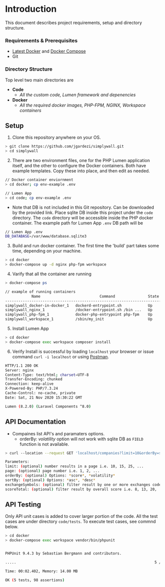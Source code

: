 # Introduction
 
 This document describes project requirements, setup and directory structure.
 
### Requirements & Prerequisites
 
  - [Latest Docker](https://www.docker.com/) and [Docker Compose](https://docs.docker.com/compose/install/)
  - Git
  
### Directory Structure

Top level two main directories are

- **Code** 
  - *All the custom code, Lumen framework and depenencies*
- **Docker** 
  - *All the required docker images, PHP-FPM, NGINX, Workspace containers*
  
## Setup

1. Clone this repository anywhere on your OS.

```bash
> git clone https://github.com/jgardezi/simplywall.git
> cd simplywall
```

2.  There are two environment files, one for the PHP Lumen application itself, and the other to configure the Docker containers. Both have example templates. Copy these into place, and then edit as needed.

```bash
// Docker container enviornment
> cd docker; cp env-example .env

// Lumen App
> cd code; cp env-example .env
```

- Note that DB is not included in this Git repository. Can be downloaded by the provided link. Place sqlite DB inside
this project under the `code` directory. The `code` directory will be accessible inside the PHP docker container. The
example path for Lumen App `.env` DB path will be

```bash
// Lumen App .env
DB_DATABASE=/var/www/database.sqlite3
```

3. Build and run docker container. The first time the 'build' part takes some time, depending on your machine.

```bash
> cd docker
> docker-compose up -d nginx php-fpm workspace
```

4. Varify that all the container are running 
```bash
> docker-compose ps

// example of running containers
            Name                           Command               State                        Ports
-------------------------------------------------------------------------------------------------------------------------
simplywall_docker-in-docker_1   dockerd-entrypoint.sh            Up      2375/tcp, 2376/tcp
simplywall_nginx_1              /docker-entrypoint.sh /bin ...   Up      0.0.0.0:443->443/tcp, 0.0.0.0:80->80/tcp, 81/tcp
simplywall_php-fpm_1            docker-php-entrypoint php-fpm    Up      9000/tcp
simplywall_workspace_1          /sbin/my_init                    Up      0.0.0.0:2222->22/tcp
```

5. Install Lumen App
```bash
> cd docker
> docker-compose exec workspace composer install
```

6. Verify Install is successful by loading `localhost` your browser or issue command `curl -i localhost` or using [Postman](https://www.postman.com/).

```bash
HTTP/1.1 200 OK
Server: nginx
Content-Type: text/html; charset=UTF-8
Transfer-Encoding: chunked
Connection: keep-alive
X-Powered-By: PHP/7.3.24
Cache-Control: no-cache, private
Date: Sat, 21 Nov 2020 15:30:22 GMT

Lumen (8.2.0) (Laravel Components ^8.0)
```

## API Documentation

- Compaines list API's and paramaters options.
  - orderBy: *volatility* option will not work with sqlite DB as `FIELD` function is not available.

```bash
> curl --location --request GET 'localhost/companies?limit=10&orderBy=score&sortBy=asc&exchangeSymbols=ASX,NYSE&scoreTotal=13&page=1'

Parameters:
limit: (optional) number results in a page i.e. 10, 15, 25, ...
page: (optional) page number i.e. 1, 2, ...
orderBy: (optional) Options: *score*, *volatility*
sortBy: (optional) Options: *asc*, *desc*
exchangeSymbols: (optional) filter result by one or more exchanges code by comma seperate i.e. ASX,NYSE
scoreTotal: (optional) filter result by overall score i.e. 8, 13, 20, ...
```

## API Testing

Only API unit cases is added to cover larger portion of the code. All the test cases are under directory `code/tests`. To execute test cases, see commnd below.

```bash
> cd docker
> docker-compose exec workspace vendor/bin/phpunit


PHPUnit 9.4.3 by Sebastian Bergmann and contributors.

.....                                                               5 / 5 (100%)

Time: 00:02.402, Memory: 14.00 MB

OK (5 tests, 98 assertions)
```